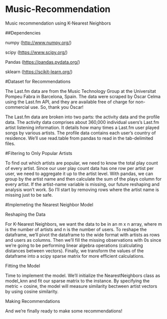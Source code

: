 # Music-Recommendation
Music recommendation using K-Nearest Neighbors

##Dependencies

numpy (http://www.numpy.org/)

scipy (https://www.scipy.org/)

Pandas (https://pandas.pydata.org/)

sklearn (https://scikit-learn.org/)

#Dataset for Recommendations

The Last.fm data are from the Music Technology Group at the Universitat Pompeu Fabra in Barcelona, Spain. The data were scraped by Òscar Celma using the Last.fm API, and they are available free of charge for non-commercial use. So, thank you Òscar!

The Last.fm data are broken into two parts: the activity data and the profile data. The activity data comprises about 360,000 individual users’s Last.fm artist listening information. It details how many times a Last.fm user played songs by various artists. The profile data contains each user’s country of residence. We’ll use read.table from pandas to read in the tab-delimited files.

#Filtering to Only Popular Artists

To find out which artists are popular, we need to know the total play count of every artist. Since our user play count data has one row per artist per user, we need to aggregate it up to the artist level. With pandas, we can group by the artist name and then calculate the sum of the plays column for every artist. If the artist-name variable is missing, our future reshaping and analysis won’t work. So I’ll start by removing rows where the artist name is missing just to be safe.

#Implemeting the Nearest Neighbor Model

Reshaping the Data

For K-Nearest Neighbors, we want the data to be in an m x n array, where m is the number of artists and n is the number of users. To reshape the dataframe, we’ll pivot the dataframe to the wide format with artists as rows and users as columns. Then we’ll fill the missing observations with 0s since we’re going to be performing linear algebra operations (calculating distances between vectors). Finally, we transform the values of the dataframe into a scipy sparse matrix for more efficient calculations.

Fitting the Model

Time to implement the model. We’ll initialize the NearestNeighbors class as model_knn and fit our sparse matrix to the instance. By specifying the metric = cosine, the model will measure similarity bectween artist vectors by using cosine similarity.

Making Recommendations

And we’re finally ready to make some recommendations!
